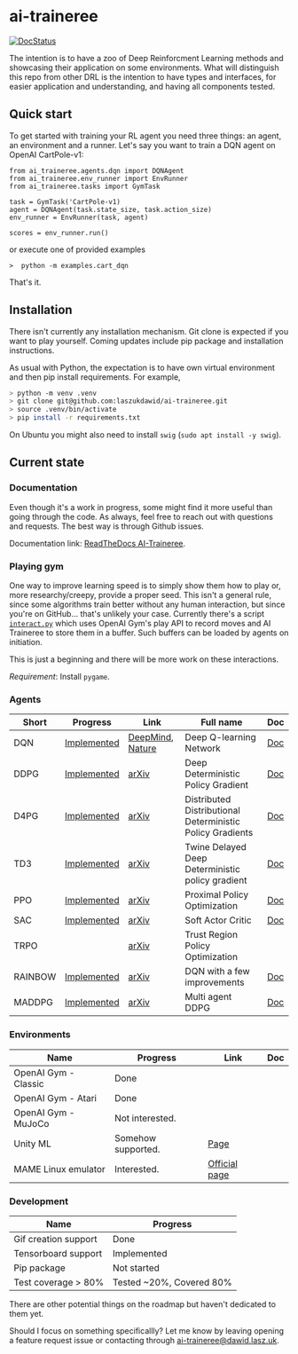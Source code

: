 # ai-traineree
[![DocStatus](https://readthedocs.org/projects/ai-traineree/badge/?version=latest)](https://ai-traineree.readthedocs.io/)

The intention is to have a zoo of Deep Reinforcment Learning methods and showcasing their application on some environments.
What will distinguish this repo from other DRL is the intention to have types and interfaces, for easier application and understanding, and having all components tested.

## Quick start

To get started with training your RL agent you need three things: an agent, an environment and a runner. Let's say you want to train a DQN agent on OpenAI CartPole-v1:
```
from ai_traineree.agents.dqn import DQNAgent
from ai_traineree.env_runner import EnvRunner
from ai_traineree.tasks import GymTask

task = GymTask('CartPole-v1)
agent = DQNAgent(task.state_size, task.action_size)
env_runner = EnvRunner(task, agent)

scores = env_runner.run()
```
or execute one of provided examples
```
>  python -m examples.cart_dqn
```

That's it.

## Installation

There isn't currently any installation mechanism. Git clone is expected if you want to play yourself. Coming updates include pip package and installation instructions.

As usual with Python, the expectation is to have own virtual environment and then pip install requirements. For example,
```bash
> python -m venv .venv
> git clone git@github.com:laszukdawid/ai-traineree.git
> source .venv/bin/activate
> pip install -r requirements.txt
```

On Ubuntu you might also need to install `swig` (`sudo apt install -y swig`).

## Current state

### Documentation
Even though it's a work in progress, some might find it more useful than going through the code.
As always, feel free to reach out with questions and requests. The best way is through Github issues.

Documentation link: [ReadTheDocs AI-Traineree](https://ai-traineree.readthedocs.io/).

### Playing gym
One way to improve learning speed is to simply show them how to play or, more researchy/creepy, provide a proper seed.
This isn't a general rule, since some algorithms train better without any human interaction, but since you're on GitHub... that's unlikely your case.
Currently there's a script [`interact.py`](scripts/interact.py) which uses OpenAI Gym's play API to record moves and AI Traineree to store them
in a buffer. Such buffers can be loaded by agents on initiation.

This is just a beginning and there will be more work on these interactions.

*Requirement*: Install `pygame`.

### Agents

| Short | Progress | Link | Full name | Doc |
|-------|----------|------|-----------|-----|
| DQN  | [Implemented](ai_traineree/agents/dqn.py) | [DeepMind](https://deepmind.com/research/publications/human-level-control-through-deep-reinforcement-learning), [Nature](https://www.nature.com/articles/nature14236)| Deep Q-learning Network  | [Doc](https://ai-traineree.readthedocs.io/en/latest/agents.html#dqn)
| DDPG | [Implemented](ai_traineree/agents/ddpg.py) | [arXiv](https://arxiv.org/abs/1509.02971) | Deep Deterministic Policy Gradient | [Doc](https://ai-traineree.readthedocs.io/en/latest/agents.html#ddpg)
| D4PG | [Implemented](ai_traineree/agents/d4pg.py) | [arXiv](https://arxiv.org/abs/1804.08617) | Distributed Distributional Deterministic Policy Gradients | [Doc](https://ai-traineree.readthedocs.io/en/latest/agents.html#d4pg)
| TD3 | [Implemented](ai_traineree/agents/td3.py) | [arXiv](https://arxiv.org/abs/1802.09477) | Twine Delayed Deep Deterministic policy gradient | [Doc](https://ai-traineree.readthedocs.io/en/latest/agents.html#td3)
| PPO | [Implemented](ai_traineree/agents/ppo.py) | [arXiv](https://arxiv.org/abs/1707.06347) | Proximal Policy Optimization |[Doc](https://ai-traineree.readthedocs.io/en/latest/agents.html#ppo)
| SAC | [Implemented](ai_traineree/agents/sac.py) | [arXiv](https://arxiv.org/abs/1801.01290) | Soft Actor Critic |[Doc](https://ai-traineree.readthedocs.io/en/latest/agents.html#sac)
| TRPO | | [arXiv](https://arxiv.org/abs/1502.05477) | Trust Region Policy Optimization |
| RAINBOW | [Implemented](ai_traineree/agents/rainbow.py) | [arXiv](https://arxiv.org/abs/1710.02298) | DQN with a few improvements |[Doc](https://ai-traineree.readthedocs.io/en/latest/agents.html#rainbow)
| MADDPG | [Implemented](ai_traineree/multi_agents/maddpg.py) | [arXiv](https://arxiv.org/abs/1706.02275) | Multi agent DDPG |[Doc](https://ai-traineree.readthedocs.io/en/latest/multi_agents.html#maddpg)

### Environments

| Name | Progress | Link | Doc |
|------|----------|------|-----|
| OpenAI Gym - Classic | Done |  |
| OpenAI Gym - Atari | Done |  |
| OpenAI Gym - MuJoCo | Not interested. |  |
| Unity ML | Somehow supported. | [Page](https://unity3d.com/machine-learning)
| MAME Linux emulator | Interested. | [Official page](https://www.mamedev.org/)

### Development

| Name | Progress |
|------|----------|
| Gif creation support | Done |
| Tensorboard support | Implemented |
| Pip package | Not started |
| Test coverage > 80% | Tested ~20%, Covered 80% |

There are other potential things on the roadmap but haven't dedicated to them yet. 

Should I focus on something specificallly? Let me know by leaving opening a feature request issue or contacting through [ai-traineree@dawid.lasz.uk](mailto:ai-traineree@dawid.lasz.uk).

